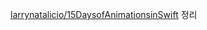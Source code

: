[larrynatalicio/15DaysofAnimationsinSwift](https://github.com/larrynatalicio/15DaysofAnimationsinSwift) 정리

